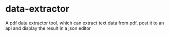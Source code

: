 # data-extractor
A pdf data extractor tool, which can extract text data from pdf, post it to an api and display the result in a json editor
